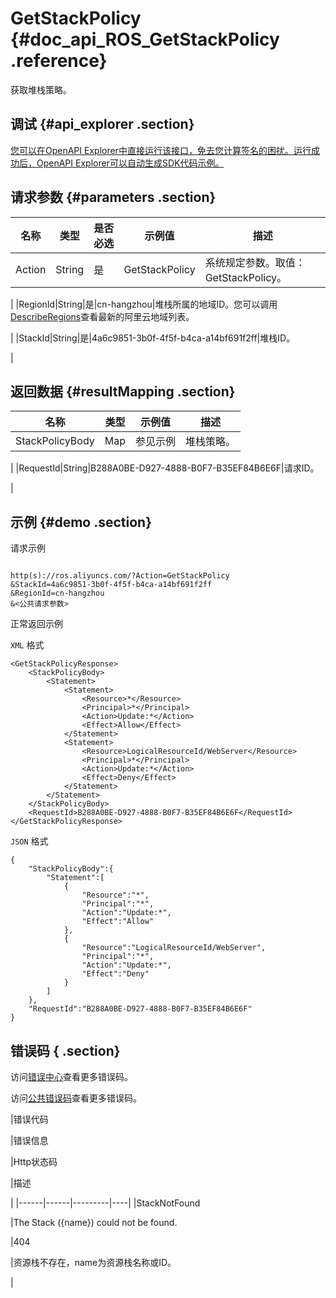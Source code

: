 # GetStackPolicy {#doc_api_ROS_GetStackPolicy .reference}

获取堆栈策略。

## 调试 {#api_explorer .section}

[您可以在OpenAPI Explorer中直接运行该接口，免去您计算签名的困扰。运行成功后，OpenAPI Explorer可以自动生成SDK代码示例。](https://api.aliyun.com/#product=ROS&api=GetStackPolicy&type=RPC&version=2019-09-10)

## 请求参数 {#parameters .section}

|名称|类型|是否必选|示例值|描述|
|--|--|----|---|--|
|Action|String|是|GetStackPolicy|系统规定参数。取值：GetStackPolicy。

 |
|RegionId|String|是|cn-hangzhou|堆栈所属的地域ID。您可以调用[DescribeRegions](~~131035~~)查看最新的阿里云地域列表。

 |
|StackId|String|是|4a6c9851-3b0f-4f5f-b4ca-a14bf691f2ff|堆栈ID。

 |

## 返回数据 {#resultMapping .section}

|名称|类型|示例值|描述|
|--|--|---|--|
|StackPolicyBody|Map|参见示例|堆栈策略。

 |
|RequestId|String|B288A0BE-D927-4888-B0F7-B35EF84B6E6F|请求ID。

 |

## 示例 {#demo .section}

请求示例

``` {#request_demo}

http(s)://ros.aliyuncs.com/?Action=GetStackPolicy
&StackId=4a6c9851-3b0f-4f5f-b4ca-a14bf691f2ff
&RegionId=cn-hangzhou
&<公共请求参数>

```

正常返回示例

`XML` 格式

``` {#xml_return_success_demo}
<GetStackPolicyResponse> 
    <StackPolicyBody> 
        <Statement> 
            <Statement> 
                <Resource>*</Resource>  
                <Principal>*</Principal>  
                <Action>Update:*</Action>  
                <Effect>Allow</Effect> 
            </Statement>  
            <Statement> 
                <Resource>LogicalResourceId/WebServer</Resource>  
                <Principal>*</Principal>  
                <Action>Update:*</Action>  
                <Effect>Deny</Effect> 
            </Statement> 
        </Statement> 
    </StackPolicyBody>  
    <RequestId>B288A0BE-D927-4888-B0F7-B35EF84B6E6F</RequestId> 
</GetStackPolicyResponse>
```

`JSON` 格式

``` {#json_return_success_demo}
{
	"StackPolicyBody":{
		"Statement":[
			{
				"Resource":"*",
				"Principal":"*",
				"Action":"Update:*",
				"Effect":"Allow"
			},
			{
				"Resource":"LogicalResourceId/WebServer",
				"Principal":"*",
				"Action":"Update:*",
				"Effect":"Deny"
			}
		]
	},
	"RequestId":"B288A0BE-D927-4888-B0F7-B35EF84B6E6F"
}
```

## 错误码 { .section}

访问[错误中心](https://error-center.aliyun.com/status/product/ROS)查看更多错误码。

访问[公共错误码](~~131033~~)查看更多错误码。

|错误代码

|错误信息

|Http状态码

|描述

|
|------|------|---------|----|
|StackNotFound

|The Stack \(\{name\}\) could not be found.

|404

|资源栈不存在，name为资源栈名称或ID。

|

